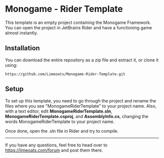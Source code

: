 # Monogame - Rider Template

This template is an empty project containing the Monogame Framework. You can open the project in JetBrains Rider and have a functioning game almost instantly.

## Installation

You can download the entire repository as a zip file and extract it, or clone it using:

`https://github.com/Limeoats/Monogame-Rider-Template.git`

## Setup

To set up this template, you need to go through the project and rename the files where you see "MonogameRiderTemplate" to your project name. Also, with a text editor, edit **MonogameRiderTemplate.sln**, **MonogameRiderTemplate.csproj**, and **AssemblyInfo.cs**, changing the words MonogameRiderTemplate to your project name.

Once done, open the .sln file in Rider and try to compile.

---

If you have any questions, feel free to head over to https://limeoats.com/forum and post them there.

